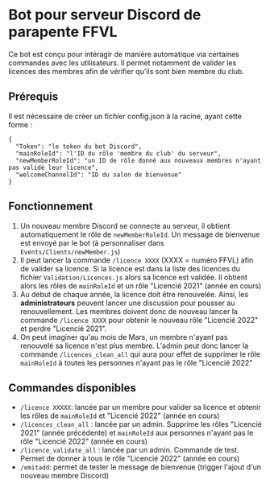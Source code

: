 # Bot pour serveur Discord de parapente FFVL

Ce bot est conçu pour intéragir de manière automatique via certaines commandes avec les utilisateurs. Il permet notamment de valider les licences des membres afin de vérifier qu'ils sont bien membre du club.

## Prérequis

Il est nécessaire de créer un fichier config.json à la racine, ayant cette forme :

```
{
  "Token": "le token du bot Discord",
  "mainRoleId": "l'ID du rôle 'membre du club' du serveur",
  "newMemberRoleId": "un ID de rôle donné aux nouveaux membres n'ayant pas validé leur licence",
  "welcomeChannelId": "ID du salon de bienvenue"
}
```

## Fonctionnement

1. Un nouveau membre Discord se connecte au serveur, il obtient automatiquement le rôle de `newMemberRoleId`. Un message de bienvenue est envoyé par le bot (à personnaliser dans `Events/Clients/newMember.js`)
2. Il peut lancer la commande `/licence XXXX` (XXXX = numéro FFVL) afin de valider sa licence. Si la licence est dans la liste des licences du fichier `Validation/Licences.js` alors sa licence est validée. Il obtient alors les rôles de `mainRoleId` et un rôle "Licencié 2021" (année en cours)
3. Au début de chaque année, la licence doit être renouvelée. Ainsi, les **administrateurs** peuvent lancer une discussion pour pousser au renouvellement. Les membres doivent donc de nouveau lancer la commande `/licence XXXX` pour obtenir le nouveau rôle "Licencié 2022" et perdre "Licencié 2021".
5. On peut imaginer qu'au mois de Mars, un membre n'ayant pas renouvelé sa licence n'est plus membre. L'admin peut donc lancer la commande `/licences_clean_all` qui aura pour effet de supprimer le rôle `mainRoleId` à toutes les personnes n'ayant pas le rôle "Licencié 2022"

## Commandes disponibles

- `/licence XXXXX`: lancée par un membre pour valider sa licence et obtenir les rôles de `mainRoleId` et "Licencié 2022" (année en cours)
- `/licences_clean_all` : lancée par un admin. Supprime les rôles "Licencié 2021" (année précédente) et `mainRoleId` aux personnes n'ayant pas le rôle "Licencié 2022" (année en cours)
- `/licence_validate_all` : lancée par un admin. Commande de test. Permet de donner à tous le rôle "Licencié 2022" (année en cours)
- `/emitadd`: permet de tester le message de bienvenue (trigger l'ajout d'un nouveau membre Discord)


